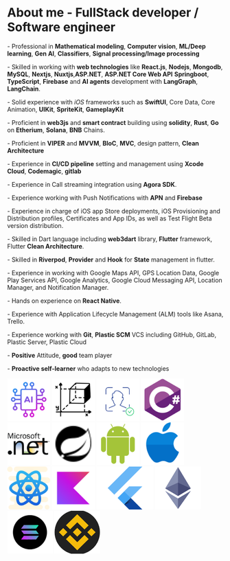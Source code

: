 # About me - FullStack developer / Software engineer #

*-* Professional in **Mathematical modeling**, **Computer vision**, **ML/Deep learning**, **Gen AI**, **Classifiers**, **Signal processing/Image processing**

*-* Skilled in working with **web technologies** like **React.js**, **Nodejs**, **Mongodb**, **MySQL**, **Nextjs**, **Nuxtjs**,**ASP.NET**, **ASP.NET Core Web API** **Springboot**, **TypeScript**, **Firebase** and **AI agents** development with **LangGraph**, **LangChain**.

*-* Solid experience with *iOS* frameworks such as **SwiftUI**, Core Data, Core Animation, **UIKit**, **SpriteKit**, **GameplayKit**

*-* Proficient in **web3js** and **smart contract** building using **solidity**, **Rust**, **Go** on **Etherium**, **Solana**, **BNB** Chains.

*-* Proficient in **VIPER** and **MVVM**, **BloC**, **MVC**, design pattern, **Clean Architecture**

*-* Experience in **CI/CD pipeline** setting and management using **Xcode Cloud**, **Codemagic**, **gitlab**

*-* Experience in Call streaming integration using **Agora SDK**.

*-* Experience working with Push Notifications with **APN** and **Firebase**

*-* Experience in charge of iOS app Store deployments, iOS Provisioning and Distribution profiles, Certificates and App IDs, as well as Test Flight Beta version distribution.

*-* Skilled in Dart language including **web3dart** library, **Flutter** framework, Flutter **Clean Architecture**.

*-* Skilled in **Riverpod**, **Provider** and **Hook** for **State** management in flutter.

*-* Experience in working with Google Maps API, GPS Location Data, Google Play Services API, Google Analytics, Google Cloud Messaging API, Location Manager, and Notification Manager.

*-* Hands on experience on **React Native**.

*-* Experience with Application Lifecycle Management (ALM) tools like Asana, Trello.

*-* Experience working with **Git**, **Plastic SCM** VCS including GitHub, GitLab, Plastic Server, Plastic Cloud

*-* **Positive** Attitude, **good** team player

*-* **Proactive self-learner** who adapts to new technologies

<a href="https://docs.ai.dev/"><img src="./assets/ai.png" alt="Artificial Intelligence" height="100" title="AI# documentation"></a>
<a href="https://docs.ai.dev/"><img src="./assets/graph.png" alt="Artificial Intelligence" height="100" title="AI# documentation"></a>
<a href="https://docs.ai.dev/"><img src="./assets/face.png" alt="Artificial Intelligence" height="100" title="AI# documentation"></a>
<a href="https://docs.csharp.dev/"><img src="./assets/csharp.svg" alt="csharp" height="100" title="C# documentation"></a>
<a href="https://docs.dotnet.dev/"><img src="./assets/net.svg" alt=".net" height="100" title=".NET documentation"></a>
<a href="https://docs.springboot.dev/"><img src="./assets/spring-boot.svg" alt="Spring Boot" height="100" title="Spring Boot documentation"></a>
<a href="https://developer.android.com/reference"><img src="./assets/android-plain.svg" alt="android" height="100" title="Android reference"></a>
<a href="https://https://ios.cfw.guide/"><img src="./assets/ios.svg" alt="ios" height="100" title="iOS reference"></a>
<a href="https://reactnative.dev/docs/getting-started"><img src="./assets/react-native.svg" alt="react-native" height="100" title="React-Native documentation"></a>
<a href="https://kotlinlang.org/docs/home.html"><img src="./assets/kotlin-original.svg" alt="kotlin" height="100" title="Kotlin documentation"></a>
<a href="https://docs.flutter.dev/"><img src="./assets/flutter.png" alt="kotlin" height="100" title="Flutter documentation"></a>
<a href="https://ethereum.org/"><img src="./assets/eth.png" alt="kotlin" height="100" title="Ethereum"></a>
<a href="https://solana.com/"><img src="./assets/sol.png" alt="kotlin" height="100" title="Solana"></a>
<a href="https://bnbchain.org/"><img src="./assets/bnb.png" alt="kotlin" height="100" title="Binance"></a>

<!---
groupofstars/groupofstars is a ✨ special ✨ repository because its `README.md` (this file) appears on your GitHub profile.
You can click the Preview link to take a look at your changes.
--->
